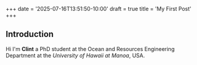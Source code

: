 +++
date = '2025-07-16T13:51:50-10:00'
draft = true
title = 'My First Post'
+++
## Introduction 

Hi I'm **Clint** a PhD student at the Ocean and Resources Engineering Department at the *University of Hawaii at Manoa*, USA. 
